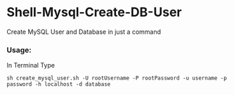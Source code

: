 # Shell-Mysql-Create-DB-User

Create MySQL User and Database in just a command

### Usage:

In Terminal Type
```
sh create_mysql_user.sh -U rootUsername -P rootPassword -u username -p password -h localhost -d database
```
